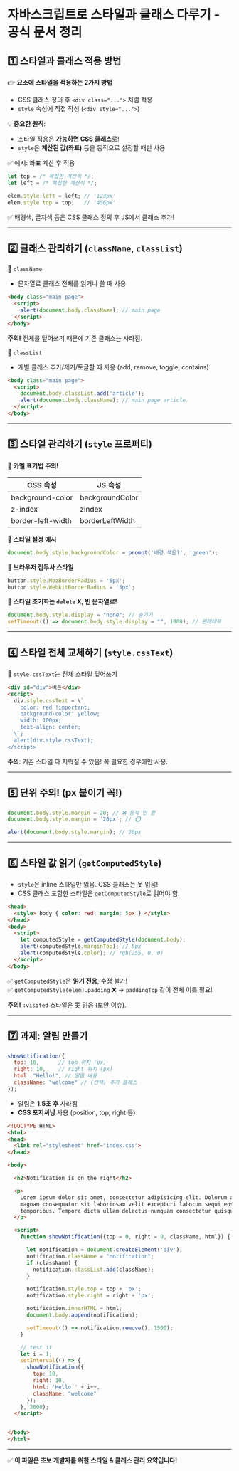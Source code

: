 
# 자바스크립트로 스타일과 클래스 다루기 - 공식 문서 정리

## 1️⃣ 스타일과 클래스 적용 방법

👉 **요소에 스타일을 적용하는 2가지 방법**
- CSS 클래스 정의 후 `<div class="...">` 처럼 적용
- `style` 속성에 직접 작성 (`<div style="...">`)

💡 **중요한 원칙**:
- 스타일 적용은 **가능하면 CSS 클래스**로!
- `style`은 **계산된 값(좌표)** 등을 동적으로 설정할 때만 사용

✅ 예시: 좌표 계산 후 적용
```js
let top = /* 복잡한 계산식 */;
let left = /* 복잡한 계산식 */;

elem.style.left = left; // '123px'
elem.style.top = top;   // '456px'
```

✅ 배경색, 글자색 등은 CSS 클래스 정의 후 JS에서 클래스 추가!

---

## 2️⃣ 클래스 관리하기 (`className`, `classList`)

🔸 `className`
- 문자열로 클래스 전체를 읽거나 쓸 때 사용
```html
<body class="main page">
  <script>
    alert(document.body.className); // main page
  </script>
</body>
```
**주의!** 전체를 덮어쓰기 때문에 기존 클래스는 사라짐.

🔸 `classList`
- 개별 클래스 추가/제거/토글할 때 사용 (add, remove, toggle, contains)
```html
<body class="main page">
  <script>
    document.body.classList.add('article');
    alert(document.body.className); // main page article
  </script>
</body>
```

---

## 3️⃣ 스타일 관리하기 (`style` 프로퍼티)

🔸 **카멜 표기법 주의!**  

| CSS 속성          | JS 속성                  |
| ----------------- | ----------------------- |
| background-color  | backgroundColor         |
| z-index           | zIndex                  |
| border-left-width | borderLeftWidth         |

🔸 **스타일 설정 예시**
```js
document.body.style.backgroundColor = prompt('배경 색은?', 'green');
```

🔸 **브라우저 접두사 스타일**
```js
button.style.MozBorderRadius = '5px';
button.style.WebkitBorderRadius = '5px';
```

🔸 **스타일 초기화는 `delete` X, 빈 문자열로!**
```js
document.body.style.display = "none"; // 숨기기
setTimeout(() => document.body.style.display = "", 1000); // 원래대로
```

---

## 4️⃣ 스타일 전체 교체하기 (`style.cssText`)

🔸 `style.cssText`는 전체 스타일 덮어쓰기
```html
<div id="div">버튼</div>
<script>
  div.style.cssText = \`
    color: red !important;
    background-color: yellow;
    width: 100px;
    text-align: center;
  \`;
  alert(div.style.cssText);
</script>
```
**주의**: 기존 스타일 다 지워질 수 있음! 꼭 필요한 경우에만 사용.

---

## 5️⃣ 단위 주의! (px 붙이기 꼭!)

```js
document.body.style.margin = 20; // ❌ 동작 안 함
document.body.style.margin = '20px'; // ⭕

alert(document.body.style.margin); // 20px
```

---

## 6️⃣ 스타일 값 읽기 (`getComputedStyle`)

- `style`은 inline 스타일만 읽음. CSS 클래스는 못 읽음!
- CSS 클래스 포함한 스타일은 `getComputedStyle`로 읽어야 함.

```html
<head>
  <style> body { color: red; margin: 5px } </style>
</head>
<body>
  <script>
    let computedStyle = getComputedStyle(document.body);
    alert(computedStyle.marginTop); // 5px
    alert(computedStyle.color); // rgb(255, 0, 0)
  </script>
</body>
```

✅ `getComputedStyle`은 **읽기 전용**, 수정 불가!  
✅ `getComputedStyle(elem).padding` ❌ → `paddingTop` 같이 전체 이름 필요!

**주의!** `:visited` 스타일은 못 읽음 (보안 이슈).

---

## 7️⃣ 과제: 알림 만들기

```js
showNotification({
  top: 10,      // top 위치 (px)
  right: 10,    // right 위치 (px)
  html: "Hello!", // 알림 내용
  className: "welcome" // (선택) 추가 클래스
});
```

- 알림은 **1.5초 후** 사라짐
- **CSS 포지셔닝** 사용 (position, top, right 등)

```html
<!DOCTYPE HTML>
<html>
<head>
  <link rel="stylesheet" href="index.css">
</head>

<body>

  <h2>Notification is on the right</h2>

  <p>
    Lorem ipsum dolor sit amet, consectetur adipisicing elit. Dolorum aspernatur quam ex eaque inventore quod voluptatem adipisci omnis nemo nulla fugit iste numquam ducimus cumque minima porro ea quidem maxime necessitatibus beatae labore soluta voluptatum
    magnam consequatur sit laboriosam velit excepturi laborum sequi eos placeat et quia deleniti? Corrupti velit impedit autem et obcaecati fuga debitis nemo ratione iste veniam amet dicta hic ipsam unde cupiditate incidunt aut iure ipsum officiis soluta
    temporibus. Tempore dicta ullam delectus numquam consectetur quisquam explicabo culpa excepturi placeat quo sequi molestias reprehenderit hic at nemo cumque voluptates quidem repellendus maiores unde earum molestiae ad.
  </p>

  <script>
    function showNotification({top = 0, right = 0, className, html}) {

      let notification = document.createElement('div');
      notification.className = "notification";
      if (className) {
        notification.classList.add(className);
      }

      notification.style.top = top + 'px';
      notification.style.right = right + 'px';

      notification.innerHTML = html;
      document.body.append(notification);

      setTimeout(() => notification.remove(), 1500);
    }

    // test it
    let i = 1;
    setInterval(() => {
      showNotification({
        top: 10,
        right: 10,
        html: 'Hello ' + i++,
        className: "welcome"
      });
    }, 2000);
  </script>


</body>
</html>
```

---

✅ **이 파일은 초보 개발자를 위한 스타일 & 클래스 관리 요약입니다!**
